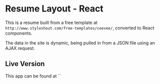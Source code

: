 # Resume Layout - React

This is a resume built from a free template at `http://www.styleshout.com/free-templates/ceevee/`, converted to React components.

The data in the site is dynamic, being pulled in from a JSON file using an AJAX request.

## Live Version

This app can be found at ``
